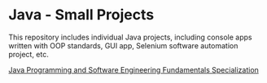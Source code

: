 # Java - Small Projects

This repository includes individual Java projects, including console apps written with OOP standards, GUI app, Selenium software automation project, etc.

[Java Programming and Software Engineering Fundamentals Specialization](https://www.coursera.org/account/accomplishments/specialization/certificate/DLBZNS5Z82LN)
